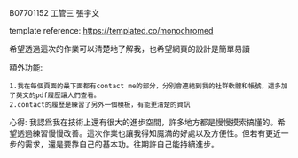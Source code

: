 B07701152 工管三 張宇文

template reference: https://templated.co/monochromed

希望透過這次的作業可以清楚地了解我，也希望網頁的設計是簡單易讀

額外功能:


	1.我在每個頁面的最下面都有contact me的部分，分別會連結到我的社群軟體和帳號，還多加了英文的pdf履歷讓人們查看。
	2.contact的履歷是練習了另外一個模板，有能更清楚的資訊
心得:
我認爲我在技術上還有很大的進步空間，許多地方都是慢慢摸索搞懂的。希望透過練習慢慢改善。這次作業也讓我得知魔滿的好處以及方便性。但若有更近一步的需求，還是要靠自己的基本功。往期許自己能持續進步。


